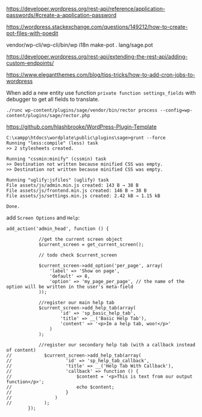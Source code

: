 https://developer.wordpress.org/rest-api/reference/application-passwords/#create-a-application-password

https://wordpress.stackexchange.com/questions/149212/how-to-create-pot-files-with-poedit

vendor/wp-cli/wp-cli/bin/wp i18n make-pot . lang/sage.pot

https://developer.wordpress.org/rest-api/extending-the-rest-api/adding-custom-endpoints/

https://www.elegantthemes.com/blog/tips-tricks/how-to-add-cron-jobs-to-wordpress

When add a new entity use function `private function settings_fields` with debugger to get all fields to translate.

```
./runc wp-content/plugins/sage/vendor/bin/rector process --config=wp-content/plugins/sage/rector.php
```

https://github.com/hlashbrooke/WordPress-Plugin-Template

```
C:\xampp\htdocs\wordplate\public\plugins\sage>grunt --force
Running "less:compile" (less) task
>> 2 stylesheets created.

Running "cssmin:minify" (cssmin) task
>> Destination not written because minified CSS was empty.
>> Destination not written because minified CSS was empty.

Running "uglify:jsfiles" (uglify) task
File assets/js/admin.min.js created: 143 B → 38 B
File assets/js/frontend.min.js created: 146 B → 38 B
File assets/js/settings.min.js created: 2.42 kB → 1.15 kB

Done.
```

add `Screen Options` and `Help`:

```
add_action('admin_head', function () {

            //get the current screen object
            $current_screen = get_current_screen();

            // todo check $current_screen

            $current_screen->add_option('per_page', array(
                'label' => 'Show on page',
                'default' => 8,
                'option' => 'my_page_per_page', // the name of the option will be written in the user's meta-field
            ));

            //register our main help tab
            $current_screen->add_help_tab(array(
                    'id' => 'sp_basic_help_tab',
                    'title' => __('Basic Help Tab'),
                    'content' => '<p>Im a help tab, woo!</p>'
                )
            );

            //register our secondary help tab (with a callback instead of content)
//            $current_screen->add_help_tab(array(
//                    'id' => 'sp_help_tab_callback',
//                    'title' => __('Help Tab With Callback'),
//                    'callback' => function () {
//                        $content = '<p>This is text from our output function</p>';
//                        echo $content;
//                    }
//                )
//            );
        });
```
